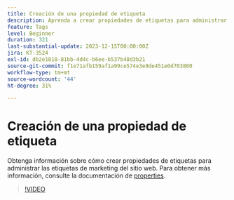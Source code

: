```yaml
---
title: Creación de una propiedad de etiqueta
description: Aprenda a crear propiedades de etiquetas para administrar las etiquetas de marketing de su sitio web.
feature: Tags
level: Beginner
duration: 321
last-substantial-update: 2023-12-15T00:00:00Z
jira: KT-3524
exl-id: db2e1818-81bb-4d4c-b6ee-b537b48d3b21
source-git-commit: f1e71afb159af1a99ce574e3e9de451e0d703800
workflow-type: tm+mt
source-wordcount: '44'
ht-degree: 31%

---
```


# Creación de una propiedad de etiqueta

Obtenga información sobre cómo crear propiedades de etiquetas para administrar las etiquetas de marketing del sitio web. Para obtener más información, consulte la documentación de [properties](https://experienceleague.adobe.com/docs/experience-platform/tags/admin/companies-and-properties.html).

>[!VIDEO](https://video.tv.adobe.com/v/28727/?learn=on)

